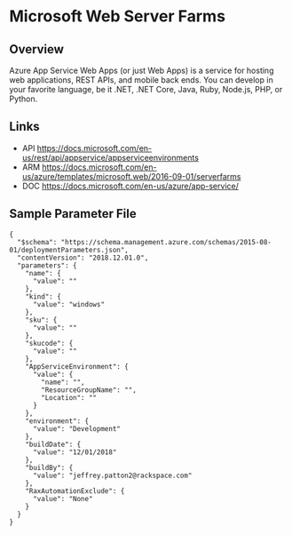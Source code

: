 # Microsoft Web Server Farms

## Overview
Azure App Service Web Apps (or just Web Apps) is a service for hosting web applications, REST APIs, and mobile back ends. You can develop in your favorite language, be it .NET, .NET Core, Java, Ruby, Node.js, PHP, or Python.

## Links
- API https://docs.microsoft.com/en-us/rest/api/appservice/appserviceenvironments
- ARM https://docs.microsoft.com/en-us/azure/templates/microsoft.web/2016-09-01/serverfarms
- DOC https://docs.microsoft.com/en-us/azure/app-service/

## Sample Parameter File
```
{
  "$schema": "https://schema.management.azure.com/schemas/2015-08-01/deploymentParameters.json",
  "contentVersion": "2018.12.01.0",
  "parameters": {
    "name": {
      "value": ""
    },
    "kind": {
      "value": "windows"
    },
    "sku": {
      "value": ""
    },
    "skucode": {
      "value": ""
    },
    "AppServiceEnvironment": {
      "value": {
        "name": "",
        "ResourceGroupName": "",
        "Location": ""
      }
    },
    "environment": {
      "value": "Development"
    },
    "buildDate": {
      "value": "12/01/2018"
    },
    "buildBy": {
      "value": "jeffrey.patton2@rackspace.com"
    },
    "RaxAutomationExclude": {
      "value": "None"
    }
  }
}
```